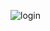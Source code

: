 ![login](https://github.com/lvweicheng/Rental-house-management-system/blob/master/WX20180903-111006.png)
